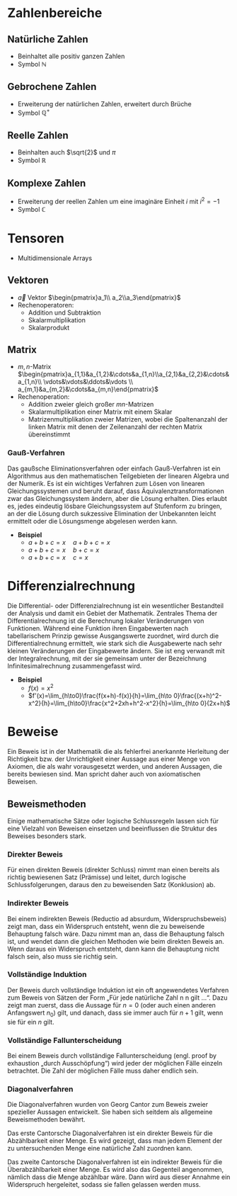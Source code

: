 # Zahlenbereiche
## Natürliche Zahlen 
- Beinhaltet alle positiv ganzen Zahlen
- Symbol $\mathbb{N}$
## Gebrochene Zahlen
- Erweiterung der natürlichen Zahlen, erweitert durch Brüche
- Symbol $\mathbb{Q^+}$
## Reelle Zahlen
- Beinhalten auch $\sqrt{2}$ und $\pi$
- Symbol $\mathbb{R}$
## Komplexe Zahlen
- Erweiterung der reellen Zahlen um eine imaginäre Einheit $i$ mit $i^2=-1$
- Symbol $\mathbb{C}$
# Tensoren
- Multidimensionale Arrays
## Vektoren
- $\vec a$ Vektor $\begin{pmatrix}a_1\\ a_2\\a_3\end{pmatrix}$
- Rechenoperatoren:
	- Addition und Subtraktion
	- Skalarmultiplikation
	- Skalarprodukt
## Matrix
- $m,n$-Matrix $\begin{pmatrix}a_{1,1}&a_{1,2}&\cdots&a_{1,n}\\a_{2,1}&a_{2,2}&\cdots&a_{1,n}\\ \vdots&\vdots&\ddots&\vdots \\ a_{m,1}&a_{m,2}&\cdots&a_{m,n}\end{pmatrix}$
- Rechenoperation:
	- Addition zweier gleich großer $mn$-Matrizen
	- Skalarmultiplikation einer Matrix mit einem Skalar
	- Matrizenmultiplikation zweier Matrizen, wobei die Spaltenanzahl der linken Matrix mit denen der Zeilenanzahl der rechten Matrix übereinstimmt
### Gauß-Verfahren
Das gaußsche Eliminationsverfahren oder einfach Gauß-Verfahren ist ein Algorithmus aus den mathematischen Teilgebieten der linearen Algebra und der Numerik. Es ist ein wichtiges Verfahren zum Lösen von linearen Gleichungssystemen und beruht darauf, dass Äquivalenztransformationen zwar das Gleichungssystem ändern, aber die Lösung erhalten. Dies erlaubt es, jedes eindeutig lösbare Gleichungssystem auf Stufenform zu bringen, an der die Lösung durch sukzessive Elimination der Unbekannten leicht ermittelt oder die Lösungsmenge abgelesen werden kann. 

- **Beispiel**
	- $a+b+c=x\quad a+b+c=x$
	- $a+b+c=x\quad b+c=x$
	- $a+b+c=x\quad c=x$
# Differenzialrechnung
Die Differential- oder Differenzialrechnung ist ein wesentlicher Bestandteil der Analysis und damit ein Gebiet der Mathematik. Zentrales Thema der Differentialrechnung ist die Berechnung lokaler Veränderungen von Funktionen. Während eine Funktion ihren Eingabewerten nach tabellarischem Prinzip gewisse Ausgangswerte zuordnet, wird durch die Differentialrechnung ermittelt, wie stark sich die Ausgabewerte nach sehr kleinen Veränderungen der Eingabewerte ändern. Sie ist eng verwandt mit der Integralrechnung, mit der sie gemeinsam unter der Bezeichnung Infinitesimalrechnung zusammengefasst wird. 

- **Beispiel**
	- $f(x)=x^2$
	- $f'(x)=\lim_{h\to0}\frac{f(x+h)-f(x)}{h}=\lim_{h\to 0}\frac{(x+h)^2-x^2}{h}=\lim_{h\to0}\frac{x^2+2xh+h^2-x^2}{h}=\lim_{h\to 0}(2x+h)$
# Beweise
Ein Beweis ist in der Mathematik die als fehlerfrei anerkannte Herleitung der Richtigkeit bzw. der Unrichtigkeit einer Aussage aus einer Menge von Axiomen, die als wahr vorausgesetzt werden, und anderen Aussagen, die bereits bewiesen sind. Man spricht daher auch von axiomatischen Beweisen.
## Beweismethoden
Einige mathematische Sätze oder logische Schlussregeln lassen sich für eine Vielzahl von Beweisen einsetzen und beeinflussen die Struktur des Beweises besonders stark.
### Direkter Beweis
Für einen direkten Beweis (direkter Schluss) nimmt man einen bereits als richtig bewiesenen Satz (Prämisse) und leitet, durch logische Schlussfolgerungen, daraus den zu beweisenden Satz (Konklusion) ab.
### Indirekter Beweis
Bei einem indirekten Beweis (Reductio ad absurdum, Widerspruchsbeweis) zeigt man, dass ein Widerspruch entsteht, wenn die zu beweisende Behauptung falsch wäre. Dazu nimmt man an, dass die Behauptung falsch ist, und wendet dann die gleichen Methoden wie beim direkten Beweis an. Wenn daraus ein Widerspruch entsteht, dann kann die Behauptung nicht falsch sein, also muss sie richtig sein.
### Vollständige Induktion
Der Beweis durch vollständige Induktion ist ein oft angewendetes Verfahren zum Beweis von Sätzen der Form „Für jede natürliche Zahl n n gilt …“. Dazu zeigt man zuerst, dass die Aussage für $n=0$ (oder auch einen anderen Anfangswert $n_{0}$) gilt, und danach, dass sie immer auch für $n+1$ gilt, wenn sie für ein $n$ gilt.
### Vollständige Fallunterscheidung
Bei einem Beweis durch vollständige Fallunterscheidung (engl. proof by exhaustion „durch Ausschöpfung“) wird jeder der möglichen Fälle einzeln betrachtet. Die Zahl der möglichen Fälle muss daher endlich sein.
### Diagonalverfahren
Die Diagonalverfahren wurden von Georg Cantor zum Beweis zweier spezieller Aussagen entwickelt. Sie haben sich seitdem als allgemeine Beweismethoden bewährt.

Das erste Cantorsche Diagonalverfahren ist ein direkter Beweis für die Abzählbarkeit einer Menge. Es wird gezeigt, dass man jedem Element der zu untersuchenden Menge eine natürliche Zahl zuordnen kann.

Das zweite Cantorsche Diagonalverfahren ist ein indirekter Beweis für die Überabzählbarkeit einer Menge. Es wird also das Gegenteil angenommen, nämlich dass die Menge abzählbar wäre. Dann wird aus dieser Annahme ein Widerspruch hergeleitet, sodass sie fallen gelassen werden muss. 